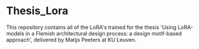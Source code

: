 # Thesis_Lora

This repository contains all of the LoRA's trained for the thesis 'Using LoRA-models in a Flemish
architectural design process: a
design motif-based approach', delivered by Matijs Peeters at KU Leuven.
